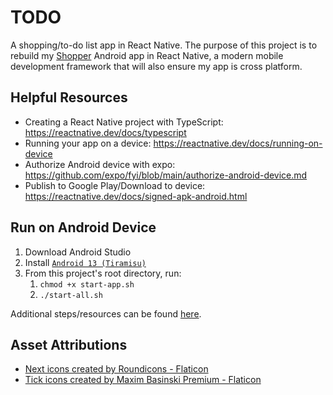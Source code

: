 # TODO

A shopping/to-do list app in React Native. The purpose of this project is to rebuild my [Shopper](https://github.com/johneastman/Shopper) Android app in React Native, a modern mobile development framework that will also ensure my app is cross platform.

## Helpful Resources

-   Creating a React Native project with TypeScript: https://reactnative.dev/docs/typescript
-   Running your app on a device: https://reactnative.dev/docs/running-on-device
-   Authorize Android device with expo: https://github.com/expo/fyi/blob/main/authorize-android-device.md
-   Publish to Google Play/Download to device: https://reactnative.dev/docs/signed-apk-android.html

## Run on Android Device

1. Download Android Studio
1. Install [`Android 13 (Tiramisu)`](https://reactnative.dev/docs/environment-setup?guide=native#android-sdk)
1. From this project's root directory, run:
    1. `chmod +x start-app.sh `
    1. `./start-all.sh`

Additional steps/resources can be found [here](https://reactnative.dev/docs/environment-setup?guide=native).

## Asset Attributions

-   <a href="https://www.flaticon.com/free-icons/next" title="next icons">Next icons created by Roundicons - Flaticon</a>
-   <a href="https://www.flaticon.com/free-icons/tick" title="tick icons">Tick icons created by Maxim Basinski Premium - Flaticon</a>
